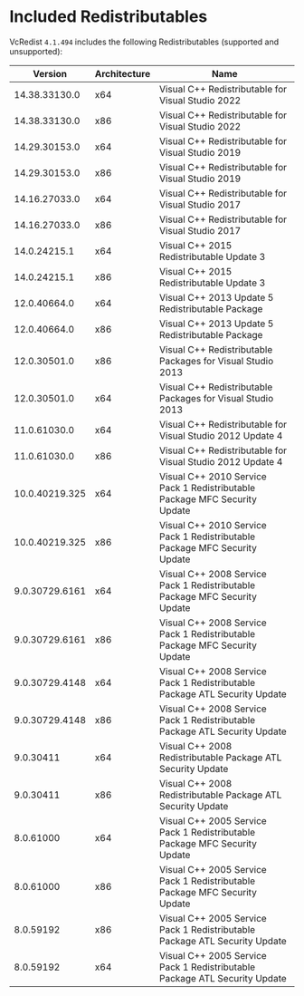 ﻿# Included Redistributables

VcRedist `4.1.494` includes the following Redistributables (supported and unsupported):

| Version        | Architecture | Name                                                                       |
| -------------- | ------------ | -------------------------------------------------------------------------- |
| 14.38.33130.0  | x64          | Visual C++ Redistributable for Visual Studio 2022                          |
| 14.38.33130.0  | x86          | Visual C++ Redistributable for Visual Studio 2022                          |
| 14.29.30153.0  | x64          | Visual C++ Redistributable for Visual Studio 2019                          |
| 14.29.30153.0  | x86          | Visual C++ Redistributable for Visual Studio 2019                          |
| 14.16.27033.0  | x64          | Visual C++ Redistributable for Visual Studio 2017                          |
| 14.16.27033.0  | x86          | Visual C++ Redistributable for Visual Studio 2017                          |
| 14.0.24215.1   | x64          | Visual C++ 2015 Redistributable Update 3                                   |
| 14.0.24215.1   | x86          | Visual C++ 2015 Redistributable Update 3                                   |
| 12.0.40664.0   | x64          | Visual C++ 2013 Update 5 Redistributable Package                           |
| 12.0.40664.0   | x86          | Visual C++ 2013 Update 5 Redistributable Package                           |
| 12.0.30501.0   | x86          | Visual C++ Redistributable Packages for Visual Studio 2013                 |
| 12.0.30501.0   | x64          | Visual C++ Redistributable Packages for Visual Studio 2013                 |
| 11.0.61030.0   | x64          | Visual C++ Redistributable for Visual Studio 2012 Update 4                 |
| 11.0.61030.0   | x86          | Visual C++ Redistributable for Visual Studio 2012 Update 4                 |
| 10.0.40219.325 | x64          | Visual C++ 2010 Service Pack 1 Redistributable Package MFC Security Update |
| 10.0.40219.325 | x86          | Visual C++ 2010 Service Pack 1 Redistributable Package MFC Security Update |
| 9.0.30729.6161 | x64          | Visual C++ 2008 Service Pack 1 Redistributable Package MFC Security Update |
| 9.0.30729.6161 | x86          | Visual C++ 2008 Service Pack 1 Redistributable Package MFC Security Update |
| 9.0.30729.4148 | x64          | Visual C++ 2008 Service Pack 1 Redistributable Package ATL Security Update |
| 9.0.30729.4148 | x86          | Visual C++ 2008 Service Pack 1 Redistributable Package ATL Security Update |
| 9.0.30411      | x64          | Visual C++ 2008 Redistributable Package ATL Security Update                |
| 9.0.30411      | x86          | Visual C++ 2008 Redistributable Package ATL Security Update                |
| 8.0.61000      | x64          | Visual C++ 2005 Service Pack 1 Redistributable Package MFC Security Update |
| 8.0.61000      | x86          | Visual C++ 2005 Service Pack 1 Redistributable Package MFC Security Update |
| 8.0.59192      | x86          | Visual C++ 2005 Service Pack 1 Redistributable Package ATL Security Update |
| 8.0.59192      | x64          | Visual C++ 2005 Service Pack 1 Redistributable Package ATL Security Update |
